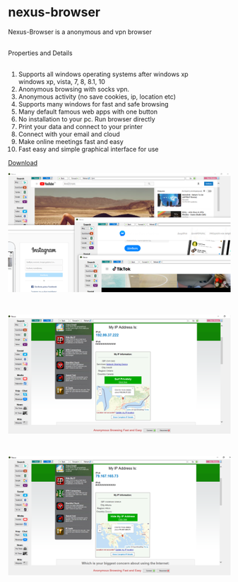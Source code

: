 # nexus-browser
Nexus-Browser is a anonymous and vpn browser <br><br>

Properties and Details <br><br>
1) Supports all windows operating systems after windows xp <br> windows xp, vista, 7, 8, 8.1, 10 <br> 
2) Anonymous browsing with socks vpn. <br> 
3) Anonymous activity (no save cookies, ip, location etc) <br> 
4) Supports many windows for fast and safe browsing <br>
5) Many default famous web apps with one button <br>
6) No installation to your pc. Run browser directly <br>
7) Print your data and connect to your printer <br>
8) Connect with your email and cloud <br>
9) Make online meetings fast and easy <br>
10) Fast easy and simple graphical interface for use <br>
 
<a href="download/nexus.exe"> Download </a> <br/>

![nexus-browser1](imgs/nexus-browser1.png) <br/><br/></br>

![nexus-browser-vpn1](imgs/nexus-browser-vpn1.png) <br/><br/><br/> 

![nexus-browser-vpn2](imgs/nexus-browser-vpn2.png) <br/><br/><br/>
